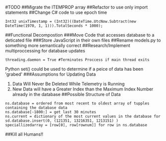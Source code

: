 #TODO
##Migrate the ITEMPROP array
##Refactor to use only import statements
##Change C# code to use epoch time
```
Int32 unixTimestamp = (Int32)((DateTime.UtcNow.Subtract(new DateTime(1970, 1, 1))).TotalSeconds * 1000);
```
##Functional Decompostion
###Move Code that accesses database to a deticated file
###Store JavaScript in their own files
##Rename models.py to something more semantically correct
##Research/Implement multiproccessing for database updates
```
threading.daemon = True #Terminates Proccess if main thread exits
```
Python set() could be used to determine if a peice of data has been 'grabed'
###Assumptions for Updating Data
1) Data Will Never Be Deleted While Telemetry is Running
2) New Data will have a Greater Index than the Maximum Index Number already in the database
##Possible Structure of Data
```
ns.database = ordered from most recent to oldest array of tupples containing the database data
ns.database[-1800:] = get last 30 minutes
ns.current = dictionary of the most current values in the database for 
sd.database.insert(0, (121351, 13216351, 1213151) )
speciallizedarray = [row[0], row[rownum]] for row in ns.database
```
##Kill all Humans!!
